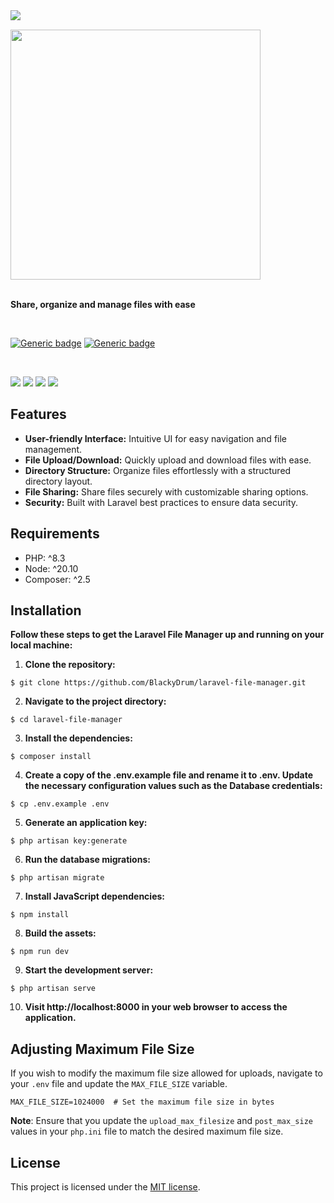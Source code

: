 <img align="left" src="https://github.com/BlackyDrum/laravel-file-manager/assets/111639941/644643ac-ba5f-4568-bb46-ac7ff5c929f1" />

<br />

<img src="https://github.com/BlackyDrum/laravel-file-manager/assets/111639941/efa9be8f-8589-410f-9aa1-0353658144d0" width="400"></a><br /><br />

**Share, organize and manage files with ease**

<br />

[![Generic badge](https://img.shields.io/badge/Status-In_Development-orange.svg)](https://shields.io/) [![Generic badge](https://img.shields.io/badge/License-MIT-<COLOR>.svg)](https://shields.io/) 
 
<br />

<img src="https://img.shields.io/badge/Laravel-FF2D20?style=for-the-badge&logo=laravel&logoColor=white"> <img src="https://img.shields.io/badge/Vue.js-35495E?style=for-the-badge&logo=vuedotjs&logoColor=4FC08D"> <img src="https://img.shields.io/badge/Tailwind_CSS-38B2AC?style=for-the-badge&logo=tailwind-css&logoColor=white"> <img src="https://img.shields.io/badge/PostgreSQL-316192?style=for-the-badge&logo=postgresql&logoColor=white">


## Features
- **User-friendly Interface:** Intuitive UI for easy navigation and file management.
- **File Upload/Download:** Quickly upload and download files with ease.
- **Directory Structure:** Organize files effortlessly with a structured directory layout.
- **File Sharing:** Share files securely with customizable sharing options.
- **Security:** Built with Laravel best practices to ensure data security.


## Requirements
<ul>
    <li>PHP: ^8.3</li>
    <li>Node: ^20.10</li>
    <li>Composer: ^2.5</li>
</ul>

## Installation
**Follow these steps to get the Laravel File Manager up and running on your local machine:**
1. **Clone the repository:**
```
$ git clone https://github.com/BlackyDrum/laravel-file-manager.git
```
2. **Navigate to the project directory:**
```
$ cd laravel-file-manager
```
3. **Install the dependencies:**
```
$ composer install
```
4. **Create a copy of the .env.example file and rename it to .env. Update the necessary configuration values such as the Database credentials:**
```
$ cp .env.example .env
```
5. **Generate an application key:**
```
$ php artisan key:generate
```
6. **Run the database migrations:**
```
$ php artisan migrate
```
7. **Install JavaScript dependencies:**
```
$ npm install
```
8. **Build the assets:**
```
$ npm run dev
```
9. **Start the development server:**
```
$ php artisan serve
```
10. **Visit http://localhost:8000 in your web browser to access the application.**


## Adjusting Maximum File Size
If you wish to modify the maximum file size allowed for uploads, navigate to your ``.env`` file and update the ``MAX_FILE_SIZE`` variable.
```
MAX_FILE_SIZE=1024000  # Set the maximum file size in bytes
```
**Note**: Ensure that you update the ``upload_max_filesize`` and ``post_max_size`` values in your ``php.ini`` file to match the desired maximum file size.

## License

This project is licensed under the [MIT license](https://opensource.org/licenses/MIT).
